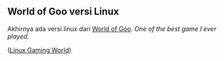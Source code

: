 ## World of Goo versi Linux

Akhirnya ada versi linux dari [World of Goo](http://www.2dboy.com/games.php). _One of the best game I ever played._

([Linux Gaming World](http://www.linuxgamingworld.com/index.php?q=node%2F387))

<!-- {"time": "2009-02-12 12:00:01", "title": "World of Goo versi Linux"} -->
